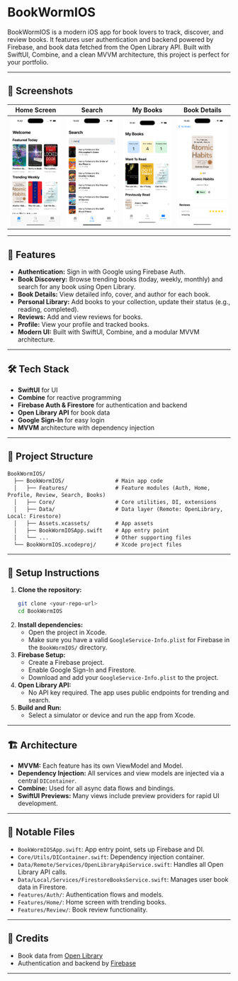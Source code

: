 # BookWormIOS

BookWormIOS is a modern iOS app for book lovers to track, discover, and review books. It features user authentication and backend powered by Firebase, and book data fetched from the Open Library API. Built with SwiftUI, Combine, and a clean MVVM architecture, this project is perfect for your portfolio.

---



## 📸 Screenshots

| Home Screen | Search | My Books | Book Details |
|-------------|--------------|------------|---------|
| ![screenshot-1](Screenshots/screenshot-1.png) | ![screenshot-2](Screenshots/screenshot-2.png) | ![screenshot-3](Screenshots/screenshot-3.png) | ![screenshot-4](Screenshots/screenshot-4.png) |


---

## 🚀 Features

- **Authentication:** Sign in with Google using Firebase Auth.
- **Book Discovery:** Browse trending books (today, weekly, monthly) and search for any book using Open Library.
- **Book Details:** View detailed info, cover, and author for each book.
- **Personal Library:** Add books to your collection, update their status (e.g., reading, completed).
- **Reviews:** Add and view reviews for books.
- **Profile:** View your profile and tracked books.
- **Modern UI:** Built with SwiftUI, Combine, and a modular MVVM architecture.

---

## 🛠 Tech Stack

- **SwiftUI** for UI
- **Combine** for reactive programming
- **Firebase Auth & Firestore** for authentication and backend
- **Open Library API** for book data
- **Google Sign-In** for easy login
- **MVVM** architecture with dependency injection

---

## 📁 Project Structure

```
BookWormIOS/
  ├── BookWormIOS/                # Main app code
  │   ├── Features/               # Feature modules (Auth, Home, Profile, Review, Search, Books)
  │   ├── Core/                   # Core utilities, DI, extensions
  │   ├── Data/                   # Data layer (Remote: OpenLibrary, Local: Firestore)
  │   ├── Assets.xcassets/        # App assets
  │   ├── BookWormIOSApp.swift    # App entry point
  │   └── ...                     # Other supporting files
  └── BookWormIOS.xcodeproj/      # Xcode project files
```

---

## 📝 Setup Instructions

1. **Clone the repository:**
   ```sh
   git clone <your-repo-url>
   cd BookWormIOS
   ```
2. **Install dependencies:**
   - Open the project in Xcode.
   - Make sure you have a valid `GoogleService-Info.plist` for Firebase in the `BookWormIOS/` directory.
3. **Firebase Setup:**
   - Create a Firebase project.
   - Enable Google Sign-In and Firestore.
   - Download and add your `GoogleService-Info.plist` to the project.
4. **Open Library API:**
   - No API key required. The app uses public endpoints for trending and search.
5. **Build and Run:**
   - Select a simulator or device and run the app from Xcode.

---

## 🏗 Architecture

- **MVVM:** Each feature has its own ViewModel and Model.
- **Dependency Injection:** All services and view models are injected via a central `DIContainer`.
- **Combine:** Used for all async data flows and bindings.
- **SwiftUI Previews:** Many views include preview providers for rapid UI development.

---

## 📂 Notable Files

- `BookWormIOSApp.swift`: App entry point, sets up Firebase and DI.
- `Core/Utils/DIContainer.swift`: Dependency injection container.
- `Data/Remote/Services/OpenLibraryApiService.swift`: Handles all Open Library API calls.
- `Data/Local/Services/FirestoreBooksService.swift`: Manages user book data in Firestore.
- `Features/Auth/`: Authentication flows and models.
- `Features/Home/`: Home screen with trending books.
- `Features/Review/`: Book review functionality.

---

## 🙏 Credits

- Book data from [Open Library](https://openlibrary.org/developers/api)
- Authentication and backend by [Firebase](https://firebase.google.com/)

---

